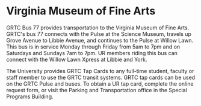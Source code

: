# Virginia Museum of Fine Arts
GRTC Bus 77 provides transportation to the Virginia Museum of Fine Arts. GRTC's bus 77 connects with the Pulse at the Science Museum, travels up Grove Avenue to Libbie Avenue, and continues to the Pulse at Willow Lawn. This bus is in service Monday through Friday from 5am to 7pm and on Saturdays and Sundays 7am to 7pm. UR members riding this bus can connect with the Willow Lawn Xpress at Libbie and York.

The University provides GRTC Tap Cards to any full-time student, faculty or staff member to use the GRTC transit systems. GRTC tap cards can be used on the GRTC Pulse and buses. To obtain a UR tap card, complete the online request form, or visit the Parking and Transportation office in the Special Programs Building.
